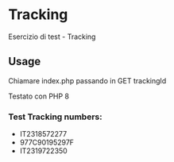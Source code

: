 # Tracking
Esercizio di test - Tracking

## Usage

Chiamare index.php passando in GET trackingId

Testato con PHP 8


### Test Tracking numbers:

- IT2318572277
- 977C90195297F
- IT2319722350
